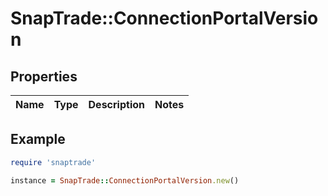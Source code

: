 # SnapTrade::ConnectionPortalVersion

## Properties

| Name | Type | Description | Notes |
| ---- | ---- | ----------- | ----- |

## Example

```ruby
require 'snaptrade'

instance = SnapTrade::ConnectionPortalVersion.new()
```

